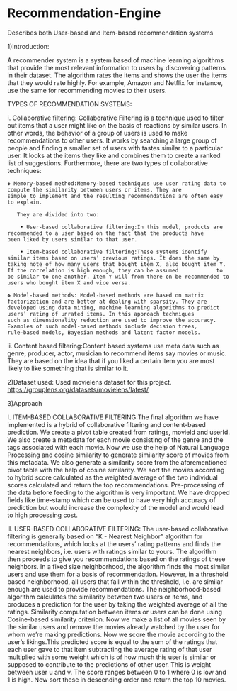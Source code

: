# Recommendation-Engine
Describes both User-based and Item-based recommendation systems

1)Introduction:

A recommender system is a system based of machine learning algorithms that provide the most relevant information to users by discovering patterns in their dataset. The algorithm rates the items and shows the user the items that they would rate highly. For example, Amazon and Netflix for instance, use the same for recommending movies to their users.


TYPES OF RECOMMENDATION SYSTEMS:
  
  i. Collaborative filtering: Collaborative Filtering is a technique used to filter out items that a user might like on the basis of          reactions by similar users. In other words, the behavior of a group of users is used to make recommendations to other users. It          works by searching a large group of people and finding a smaller set of users with tastes similar to a particular user. It looks at      the items they like and combines them to create a ranked list of suggestions.
      Furthermore, there are two types of collaborative techniques:
     
    ❖ Memory-based method:Memory-based techniques use user rating data to compute the similarity between users or items. They are              simple to implement and the resulting recommendations are often easy to explain.
       
       They are divided into two:
        
        • User-based collaborative filtering:In this model, products are recommended to a user based on the fact that the products have               been liked by users similar to that user.
        
        • Item-based collaborative filtering:These systems identify similar items based on users’ previous ratings. It does the same by            taking note of how many users that bought item X, also bought item Y. If the correlation is high enough, they can be assumed            to be similar to one another. Item Y will from there on be recommended to users who bought item X and vice versa.
    
    ❖ Model-based methods: Model-based methods are based on matrix factorization and are better at dealing with sparsity. They are            developed using data mining, machine learning algorithms to predict users’ rating of unrated items. In this approach techniques          such as dimensionality reduction are used to improve the accuracy. Examples of such model-based methods include decision trees,         rule-based models, Bayesian methods and latent factor models.   
  
  ii. Content based filtering:Content based systems use meta data such as genre, producer, actor, musician to recommend items say movies       or music. They are based on the idea that if you liked a certain item you are most likely to like something that is similar to it.
  
2)Dataset used: Used movielens dataset for this project. https://grouplens.org/datasets/movielens/latest/

3)Approach

I. ITEM-BASED COLLABORATIVE FILTERING:The final algorithm we have implemented is a hybrid of collaborative filtering and content-based prediction. We create a pivot table created from ratings, movieId and userId. We also create a metadata for each movie consisting of the genre and the tags associated with each movie. Now we use the help of Natural Language Processing and cosine similarity to generate similarity score of movies from this metadata. We also generate a similarity score from the aforementioned pivot table with the help of cosine similarity. We sort the movies according to hybrid score calculated as the weighted average of the two individual scores calculated and return the top recommendations. Pre-processing of the data before feeding to the algorithm is very important. We have dropped fields like time-stamp which can be used to have very high accuracy of prediction but would increase the complexity of the model and would lead to high processing cost.

II. USER-BASED COLLABORATIVE FILTERING: The user-based collaborative filtering is generally based on “K - Nearest Neighbor” algorithm for recommendations, which looks at the users’ rating patterns and finds the nearest neighbors, i.e. users with ratings similar to yours. The algorithm then proceeds to give you recommendations based on the ratings of these neighbors. In a fixed size neighborhood, the algorithm finds the most similar users and use them for a basis of recommendation. However, in a threshold based neighborhood, all users that fall within the threshold, i.e. are similar enough are used to provide recommendations. The neighborhood-based algorithm calculates the similarity between two users or items, and produces a prediction for the user by taking the weighted average of all the ratings. Similarity computation between items or users can be done using Cosine-based similarity criterion. Now we make a list of all movies seen by the similar users and remove the movies already watched by the user for whom we’re making predictions. Now we score the movie according to the user’s likings.This predicted score is equal to the sum of the ratings that each user gave to that item subtracting the average rating of that user multiplied with some weight which is of how much this user is similar or supposed to contribute to the predictions of other user. This is weight between user u and v. The score ranges between 0 to 1 where 0 is low and 1 is high. Now sort these in descending order and return the top 10 movies.
